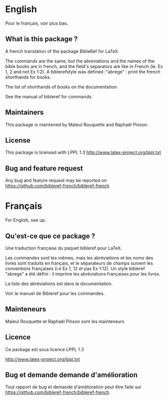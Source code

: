 # English

Pour le français, voir plus bas.

## What is this package ?

A french translation of the package BibleRef for LaTeX.

The commands are the same, but the abreviations and the names of the bible books are
in french, and the field's separators are like in French (ie. Ex 1, 2 and not Ex 1:2).  A
biblerefstyle was defined :"abrege" : print the french shorthands for books.

The list of shorthands of books on the documentation.

See the manual of bibleref for commands.

## Maintainers

This package is maintened by Maïeul Rouquette and Raphaël Pinson.

## License

This package is licensed with LPPL 1.3
http://www.latex-project.org/lppl.txt

## Bug and feature request

Any bug and feature request may be reported on https://github.com/bibleref-french/bibleref-french




# Français

For English, see up.

## Qu'est-ce que ce package ?

Une traduction française du paquet bibleref pour LaTeX.

Les commandes sont les mêmes, mais les abréviations et les noms des livres sont
traduits en français, et le séparateurs de champs suivent les conventions françaises (i.e
Ex 1, 12 et pas Ex 1:12). Un style bibleref "abrege" a été défini : il imprime les abréviations françaises pour les livres.

La liste des abréviations est dans la documentation.

Voir le manuel de Bibleref pour les commandes.

## Mainteneurs

Maïeul Rouquette et Raphaël Pinson sont les mainteneurs

## Licence

Ce package est sous licence LPPL 1.3

http://www.latex-project.org/lppl.txt

## Bug et demande demande d'amélioration

Tout rapport de bug et demande d'amélioration peut être faite sur
https://github.com/bibleref-french/bibleref-french
